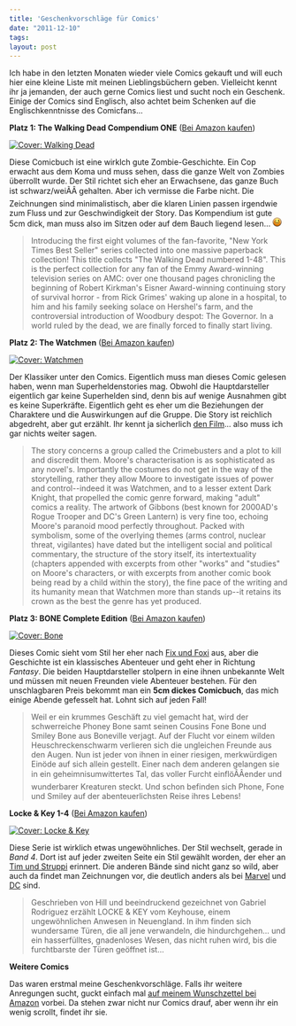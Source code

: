 ```yaml
---
title: 'Geschenkvorschläge für Comics'
date: "2011-12-10"
tags: 
layout: post
---
```

Ich habe in den letzten Monaten wieder viele Comics gekauft und will
euch hier eine kleine Liste mit meinen Lieblingsbüchern geben.
Vielleicht kennt ihr ja jemanden, der auch gerne Comics liest und sucht
noch ein Geschenk. Einige der Comics sind Englisch, also achtet beim
Schenken auf die Englischkenntnisse des Comicfans...

**Platz 1: The Walking Dead Compendium ONE** ([Bei Amazon kaufen][1])

[![Cover: Walking Dead](http://ecx.images-amazon.com/images/I/51UivS0FyYL._SL500_AA300_.jpg)][1]

Diese Comicbuch ist eine wirklch gute Zombie-Geschichte. Ein Cop erwacht
aus dem Koma und muss sehen, dass die ganze Welt von Zombies überrollt
wurde. Der Stil richtet sich eher an Erwachsene, das ganze Buch ist
schwarz/weiÃÂ gehalten. Aber ich vermisse die Farbe nicht. Die
Zeichnungen sind minimalistisch, aber die klaren Linien passen irgendwie
zum Fluss und zur Geschwindigkeit der Story. Das Kompendium ist gute 5cm
dick, man muss also im Sitzen oder auf dem Bauch liegend lesen...
![;-)](/img/emotes/face-wink.png)

> Introducing the first eight volumes of the fan-favorite, "New York
> Times Best Seller" series collected into one massive paperback
> collection! This title collects "The Walking Dead numbered 1-48". This
> is the perfect collection for any fan of the Emmy Award-winning
> television series on AMC: over one thousand pages chronicling the
> beginning of Robert Kirkman's Eisner Award-winning continuing story of
> survival horror - from Rick Grimes' waking up alone in a hospital, to
> him and his family seeking solace on Hershel's farm, and the
> controversial introduction of Woodbury despot: The Governor. In a
> world ruled by the dead, we are finally forced to finally start
> living.

**Platz 2: The Watchmen** ([Bei Amazon kaufen][2])

[![Cover: Watchmen](http://ecx.images-amazon.com/images/I/51415tnd9ZL._BO2,204,203,200_PIsitb-sticker-arrow-click,TopRight,35,-76_AA300_SH20_OU03_.jpg)][2]

Der Klassiker unter den Comics. Eigentlich muss man dieses Comic gelesen
haben, wenn man Superheldenstories mag. Obwohl die Hauptdarsteller
eigentlich gar keine Superhelden sind, denn bis auf wenige Ausnahmen
gibt es keine Superkräfte. Eigentlich geht es eher um die Beziehungen
der Charaktere und die Auswirkungen auf die Gruppe. Die Story ist
reichlich abgedreht, aber gut erzählt. Ihr kennt ja sicherlich [den
Film][5]... also muss ich gar nichts weiter sagen.

> The story concerns a group called the Crimebusters and a plot to kill
> and discredit them. Moore's characterisation is as sophisticated as
> any novel's. Importantly the costumes do not get in the way of the
> storytelling, rather they allow Moore to investigate issues of power
> and control--indeed it was Watchmen, and to a lesser extent Dark
> Knight, that propelled the comic genre forward, making "adult" comics
> a reality. The artwork of Gibbons (best known for 2000AD's Rogue
> Trooper and DC's Green Lantern) is very fine too, echoing Moore's
> paranoid mood perfectly throughout. Packed with symbolism, some of the
> overlying themes (arms control, nuclear threat, vigilantes) have dated
> but the intelligent social and political commentary, the structure of
> the story itself, its intertextuality (chapters appended with excerpts
> from other "works" and "studies" on Moore's characters, or with
> excerpts from another comic book being read by a child within the
> story), the fine pace of the writing and its humanity mean that
> Watchmen more than stands up--it retains its crown as the best the
> genre has yet produced.

**Platz 3: BONE Complete Edition** ([Bei Amazon kaufen][3])

[![Cover: Bone](http://ecx.images-amazon.com/images/I/51lJZwGKXtL._SL500_AA300_.jpg)][3]

Dieses Comic sieht vom Stil her eher nach [Fix und Foxi][4] aus, aber
die Geschichte ist ein klassisches Abenteuer und geht eher in Richtung
*Fantasy*. Die beiden Hauptdarsteller stolpern in eine ihnen unbekannte
Welt und müssen mit neuen Freunden viele Abenteuer bestehen. Für den
unschlagbaren Preis bekommt man ein **5cm dickes Comicbuch**, das mich
einige Abende gefesselt hat. Lohnt sich auf jeden Fall!

> Weil er ein krummes Geschäft zu viel gemacht hat, wird der
> schwerreiche Phoney Bone samt seinen Cousins Fone Bone und Smiley Bone
> aus Boneville verjagt. Auf der Flucht vor einem wilden
> Heuschreckenschwarm verlieren sich die ungleichen Freunde aus den
> Augen. Nun ist jeder von ihnen in einer riesigen, merkwürdigen Einöde
> auf sich allein gestellt. Einer nach dem anderen gelangen sie in ein
> geheimnisumwittertes Tal, das voller Furcht einflöÃÂender und
> wunderbarer Kreaturen steckt. Und schon befinden sich Phone, Fone und
> Smiley auf der abenteuerlichsten Reise ihres Lebens!

**Locke & Key 1-4** ([Bei Amazon kaufen][7])

[![Cover: Locke & Key](http://ecx.images-amazon.com/images/I/512idoJzPYL._BO2,204,203,200_PIsitb-sticker-arrow-click,TopRight,35,-76_AA300_SH20_OU03_.jpg)][7]

Diese Serie ist wirklich etwas ungewöhnliches. Der Stil wechselt, gerade
in *Band 4*. Dort ist auf jeder zweiten Seite ein Stil gewählt worden,
der eher an [Tim und Struppi][8] erinnert. Die anderen Bände sind nicht
ganz so wild, aber auch da findet man Zeichnungen vor, die deutlich
anders als bei [Marvel][9] und [DC][10] sind.

> Geschrieben von Hill und beeindruckend gezeichnet von Gabriel
> Rodriguez erzählt LOCKE & KEY vom Keyhouse, einem ungewöhnlichen
> Anwesen in Neuengland. In ihm finden sich wundersame Türen, die all
> jene verwandeln, die hindurchgehen... und ein hasserfülltes, gnadenloses
> Wesen, das nicht ruhen wird, bis die furchtbarste der Türen geöffnet
> ist...

**Weitere Comics**

Das waren erstmal meine Geschenkvorschläge. Falls ihr weitere Anregungen
sucht, guckt einfach mal [auf meinem Wunschzettel bei Amazon][6] vorbei.
Da stehen zwar nicht nur Comics drauf, aber wenn ihr ein wenig scrollt,
findet ihr sie.

[1]: http://www.amazon.de/Walking-Dead-Compendium-1/dp/1607060760/kopisde-21
[2]: http://www.amazon.de/Watchmen-Alan-Moore/dp/1401219268/kopisde-21
[3]: http://www.amazon.de/Bone-Complete-Einzelband-Jeff-Smith/dp/386719744X/kopisde-21
[4]: http://de.wikipedia.org/wiki/Fix_und_Foxi
[5]: http://www.imdb.de/title/tt0409459/
[6]: http://www.amazon.de/registry/wishlist/3SQP4C5CBEA9/
[7]: http://www.amazon.de/Locke-Key-Band-Willkommen-Lovecraft/dp/3866078501/kopisde-21
[8]: http://de.wikipedia.org/wiki/Tim_und_Struppi
[9]: http://marvel.com/
[10]: http://www.dccomics.com/dccomics/
